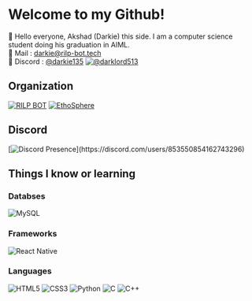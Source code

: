 # Welcome to my Github!

👋 Hello everyone, Akshad (Darkie) this side. I am a computer science student doing his graduation in AIML. <br/>
📧 Mail : [darkie@rilp-bot.tech](mailto:darkie@rilp-bot.tech) <br/>
🔗 Discord : [@darkie135](https://discord.com/users/853550854162743296)
[![@darklord513](https://holopin.me/darklord513)](https://holopin.io/@darklord513)

## Organization
[![RILP BOT](https://avatars.githubusercontent.com/u/73837708?s=200&v=4)](https://github.com/RILPBOT)
[![EthoSphere](https://avatars.githubusercontent.com/u/146471660?s=200&u=04201fc133075c4286f5c316733e487249f2244a&v=4)](https://github.com/EthoSphere)

## Discord
<!--https://lanyard.cnrad.dev/-->
[![Discord Presence](https://lanyard.cnrad.dev/api/853550854162743296?idleMessage=Probably%20doing%20something%20else...)](https://discord.com/users/853550854162743296)

## Things I know or learning
<!--https://github.com/Ileriayo/markdown-badges-->
### Databses
![MySQL](https://img.shields.io/badge/mysql-%2300f.svg?style=for-the-badge&logo=mysql&logoColor=white)
### Frameworks
![React Native](https://img.shields.io/badge/React_Native-20232A?style=for-the-badge&logo=react&logoColor=61DAFB)
### Languages
![HTML5](https://img.shields.io/badge/html5-%23E34F26.svg?style=for-the-badge&logo=html5&logoColor=white) 
![CSS3](https://img.shields.io/badge/css3-%231572B6.svg?style=for-the-badge&logo=css3&logoColor=white)
![Python](https://img.shields.io/badge/python-3670A0?style=for-the-badge&logo=python&logoColor=ffdd54) 
![C](https://img.shields.io/badge/c-%2300599C.svg?style=for-the-badge&logo=c&logoColor=white)
![C++](https://img.shields.io/badge/C%2B%2B-00599C?style=for-the-badge&logo=c%2B%2B&logoColor=white)
